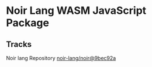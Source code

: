 # Noir Lang WASM JavaScript Package

## Tracks
Noir lang Repository [noir-lang/noir@9bec92a](https://github.com/noir-lang/noir/tree/9bec92a3397423beb30eb8b918b51a55dc9ca9c1)